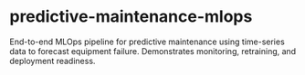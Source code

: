 # predictive-maintenance-mlops
End-to-end MLOps pipeline for predictive maintenance using time-series data to forecast equipment failure. Demonstrates monitoring, retraining, and deployment readiness.

